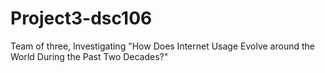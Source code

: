 # Project3-dsc106
Team of three, Investigating "How Does Internet Usage Evolve around the World During the Past Two Decades?"
